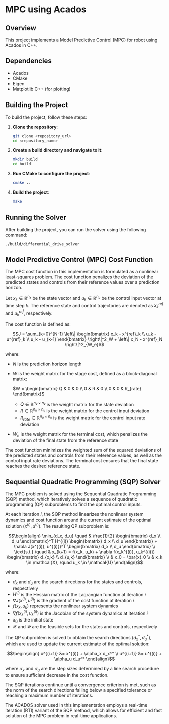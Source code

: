 # MPC using Acados

## Overview
This project implements a Model Predictive Control (MPC) for robot using Acados in C++.

## Dependencies
- Acados
- CMake
- Eigen
- Matplotlib C++ (for plotting)

## Building the Project
To build the project, follow these steps:

1. **Clone the repository**:
    ```sh
    git clone <repository_url>
    cd <repository_name>
    ```

2. **Create a build directory and navigate to it**:
    ```sh
    mkdir build
    cd build
    ```

3. **Run CMake to configure the project**:
    ```sh
    cmake ..
    ```

4. **Build the project**:
    ```sh
    make
    ```

## Running the Solver
After building the project, you can run the solver using the following command:
```sh
./build/differential_drive_solver
```

## Model Predictive Control (MPC) Cost Function

The MPC cost function in this implementation is formulated as a nonlinear least-squares problem. The cost function penalizes the deviation of the predicted states and controls from their reference values over a prediction horizon.

Let $x_k \in \mathbb{R}^{n_x}$ be the state vector and $u_k \in \mathbb{R}^{n_u}$ be the control input vector at time step $k$. The reference state and control trajectories are denoted as $x^{ref}_k$ and $u^{ref}_k$, respectively.

The cost function is defined as:

```math
J = \sum_{k=0}^{N-1} \left\| \begin{bmatrix} x_k - x^{ref}_k \\ u_k - u^{ref}_k \\ u_k - u_{k-1} \end{bmatrix} \right\|^2_W + \left\| x_N - x^{ref}_N \right\|^2_{W_e}
```

where:
- $N$ is the prediction horizon length
- $W$ is the weight matrix for the stage cost, defined as a block-diagonal matrix:
  
  $W = \begin{bmatrix} Q & 0 & 0 \\ 0 & R & 0 \\ 0 & 0 & R_{rate} \end{bmatrix}$
  
  - $Q \in \mathbb{R}^{n_x \times n_x}$ is the weight matrix for the state deviation
  - $R \in \mathbb{R}^{n_u \times n_u}$ is the weight matrix for the control input deviation
  - $R_{rate} \in \mathbb{R}^{n_u \times n_u}$ is the weight matrix for the control input rate deviation
- $W_e$ is the weight matrix for the terminal cost, which penalizes the deviation of the final state from the reference state

The cost function minimizes the weighted sum of the squared deviations of the predicted states and controls from their reference values, as well as the control input rate deviations. The terminal cost ensures that the final state reaches the desired reference state.

## Sequential Quadratic Programming (SQP) Solver

The MPC problem is solved using the Sequential Quadratic Programming (SQP) method, which iteratively solves a sequence of quadratic programming (QP) subproblems to find the optimal control inputs.

At each iteration $i$, the SQP method linearizes the nonlinear system dynamics and cost function around the current estimate of the optimal solution $(x^{(i)}, u^{(i)})$. The resulting QP subproblem is:

```math
\begin{align}
\min_{d_x, d_u} \quad & \frac{1}{2} \begin{bmatrix} d_x \\ d_u \end{bmatrix}^T H^{(i)} \begin{bmatrix} d_x \\ d_u \end{bmatrix} + \nabla J(x^{(i)}, u^{(i)})^T \begin{bmatrix} d_x \\ d_u \end{bmatrix} \\
\text{s.t.} \quad & x_{k+1} = f(x_k, u_k) + \nabla f(x_k^{(i)}, u_k^{(i)}) \begin{bmatrix} d_{x,k} \\ d_{u,k} \end{bmatrix} \\
& x_0 = \bar{x}_0 \\
& x_k \in \mathcal{X}, \quad u_k \in \mathcal{U}
\end{align}
```

where:
- $d_x$ and $d_u$ are the search directions for the states and controls, respectively
- $H^{(i)}$ is the Hessian matrix of the Lagrangian function at iteration $i$
- $\nabla J(x^{(i)}, u^{(i)})$ is the gradient of the cost function at iteration $i$
- $f(x_k, u_k)$ represents the nonlinear system dynamics
- $\nabla f(x_k^{(i)}, u_k^{(i)})$ is the Jacobian of the system dynamics at iteration $i$
- $\bar{x}_0$ is the initial state
- $\mathcal{X}$ and $\mathcal{U}$ are the feasible sets for the states and controls, respectively

The QP subproblem is solved to obtain the search directions $(d_x^*, d_u^*)$, which are used to update the current estimate of the optimal solution:

```math
\begin{align}
x^{(i+1)} &= x^{(i)} + \alpha_x d_x^* \\
u^{(i+1)} &= u^{(i)} + \alpha_u d_u^*
\end{align}
```

where $\alpha_x$ and $\alpha_u$ are the step sizes determined by a line search procedure to ensure sufficient decrease in the cost function.

The SQP iterations continue until a convergence criterion is met, such as the norm of the search directions falling below a specified tolerance or reaching a maximum number of iterations.

The ACADOS solver used in this implementation employs a real-time iteration (RTI) variant of the SQP method, which allows for efficient and fast solution of the MPC problem in real-time applications.